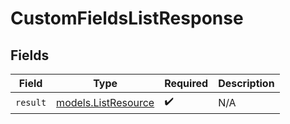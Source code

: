 # CustomFieldsListResponse


## Fields

| Field                                            | Type                                             | Required                                         | Description                                      |
| ------------------------------------------------ | ------------------------------------------------ | ------------------------------------------------ | ------------------------------------------------ |
| `result`                                         | [models.ListResource](../models/listresource.md) | :heavy_check_mark:                               | N/A                                              |